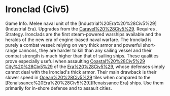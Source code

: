 # Ironclad (Civ5)

Game Info.
Melee naval unit of the [Industrial%20Era%20%28Civ5%29](Industrial Era). Upgrades from the [Caravel%20%28Civ5%29](Caravel). Requires .
Strategy.
Ironclads are the first steam-powered warships available and the heralds of the new era of engine-based naval warfare. The Ironclad is purely a combat vessel: relying on very thick armor and powerful short-range cannons, they are harder to kill than any sailing vessel and their combat strength is much higher than that of sailing ships. These qualities prove especially useful when assaulting [Coastal%20%28Civ5%29](coastal) [City%20%28Civ5%29](cities) of the [Era%20%28Civ5%29](era), whose defenses simply cannot deal with the Ironclad's thick armor.
Their main drawback is their slower speed in [Ocean%20%28Civ5%29](ocean) tiles when compared to the [Renaissance%20Era%20%28Civ5%29](Renaissance Era) ships. Use them primarily for in-shore defense and to assault cities.